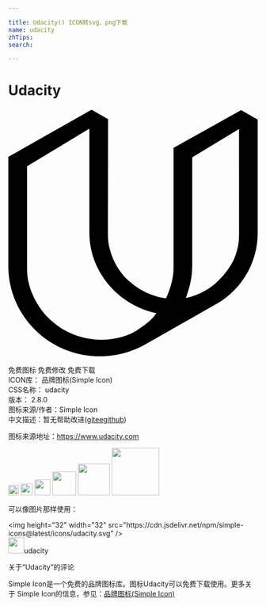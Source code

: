 ```yaml
---

title: Udacity() ICON转svg、png下载
name: udacity
zhTips: 
search: 

---
```


# Udacity  <small style="font-size: 60%;font-weight: 100"></small>

<div id="svg" class="svg-wrap">
<svg role="img" viewBox="0 0 24 24" xmlns="http://www.w3.org/2000/svg"><title>Udacity icon</title><path d="M8.01.138L0 4.68v10.458c-.015 4.803 3.915 8.71 8.775 8.725 1.604.004 3.115-.418 4.414-1.154l6.487-3.686c2.561-1.306 4.313-3.946 4.323-6.991V1.096L22.409.18l-6.503 3.631v11.373c-.003.482-.025.836-.153 1.435-.216.915-.521 1.561-.574 1.665-.511-.03-1.546-.314-2.386-.81-.42-.24-.914-.601-1.364-1.021-.3-.285-.556-.615-.78-.945-.24-.345-.435-.704-.585-1.079-.165-.391-.284-.78-.375-1.185-.09-.421-.104-.855-.104-1.275L9.6 1.051 8.01.143V.138zm3.687 21.583c-.436.179-.889.316-1.35.41-.477.094-.916.141-1.403.141-.488 0-.978-.053-1.452-.151-.461-.092-.915-.234-1.35-.417-.424-.179-.836-.404-1.219-.659-.99-.691-1.5-1.291-1.941-1.936-.26-.39-.48-.795-.66-1.215-.183-.435-.322-.886-.416-1.335-.09-.465-.104-.961-.104-1.439V5.58l6-3.621V11.97c0 3.806 2.819 6.979 6.45 7.747-.135.165-.24.331-.391.48-.33.322-.675.624-1.064.877-.375.257-.645.465-1.065.644l-.035.003zm10.405-8.408c-.087.404-.211.803-.375 1.186-.439.955-1.148 1.77-1.74 2.294-1.216 1.101-2.725 1.44-2.898 1.44.362-.948.608-1.965.611-3.039V4.725L22.204 2l.003 10.009c0 .431-.018.879-.105 1.296v.008z"/></svg>
</div>
<detail full-name='udacity'></detail>

<div class="detail-page">
<p>
<span><span class="badge-success badge">免费图标</span> <span class="badge-success badge">免费修改</span>  <span class="badge-success badge">免费下载</span> </span>
<br/>
<span>
ICON库：
<span class="badge-secondary badge">品牌图标(Simple Icon)</span> 
</span>
<br/>
<span>
CSS名称：
<span class="badge-secondary badge">udacity</span> 
</span>

<br/>
<span>
版本：
<span class="badge-secondary badge">2.8.0</span> 
</span>
<br/>
<span>图标来源/作者：<span class="badge-light badge">Simple Icon</span></span> 
<br/>
<span class="zh-detail">中文描述：暂无<span class="help-link"><span>帮助改进</span>(<a href="https://gitee.com/liuwave/icon-helper/edit/master/json/brands/udacity.json" target="_blank" rel="noopener noreferrer">gitee</a><a href="https://github.com/liuwave/icon-helper/edit/master/json/brands/udacity.json" target="_blank" rel="noopener noreferrer">github</a></span>)</span><br/>
</p>
</div><div class="description description alert alert-light"><p>图标来源地址：<a href="https://www.udacity.com" target="_blank" rel="noopener noreferrer">https://www.udacity.com</a></p></div>
<div class="alert alert-dark">
<img height="21" width="21" src="https://cdn.jsdelivr.net/npm/simple-icons@latest/icons/udacity.svg" />
<img height="24" width="24" src="https://cdn.jsdelivr.net/npm/simple-icons@latest/icons/udacity.svg" />
<img height="32" width="32" src="https://cdn.jsdelivr.net/npm/simple-icons@latest/icons/udacity.svg" />
<img height="48" width="48" src="https://cdn.jsdelivr.net/npm/simple-icons@latest/icons/udacity.svg" />
<img height="64" width="64" src="https://cdn.jsdelivr.net/npm/simple-icons@latest/icons/udacity.svg" />
<img height="96" width="96" src="https://cdn.jsdelivr.net/npm/simple-icons@latest/icons/udacity.svg" />

</div>
<div>
  <p>可以像图片那样使用：    
  </p>
  <div class="alert alert-primary" style="font-size: 14px">
    &lt;img height="32" width="32" src="https://cdn.jsdelivr.net/npm/simple-icons@latest/icons/udacity.svg" /&gt;
    <copy-btn content='<img height="32" width="32" src="https://cdn.jsdelivr.net/npm/simple-icons@latest/icons/udacity.svg" />'></copy-btn>
  </div>
  <div class="alert alert-secondary">
    <img height="32" width="32" src="https://cdn.jsdelivr.net/npm/simple-icons@latest/icons/udacity.svg" />udacity
    <copy-btn content="udacity" btn-title="复制图标名称"></copy-btn>
  </div>
</div>

<Vssue title="关于“Udacity”的评论" >关于“Udacity”的评论</Vssue>


<div><p>Simple Icon是一个免费的品牌图标库。图标Udacity可以免费下载使用。更多关于  Simple Icon的信息，参见：<a target="_blank" href="https://iconhelper.cn/brands.html">品牌图标(Simple Icon)</a>
</p></div>
